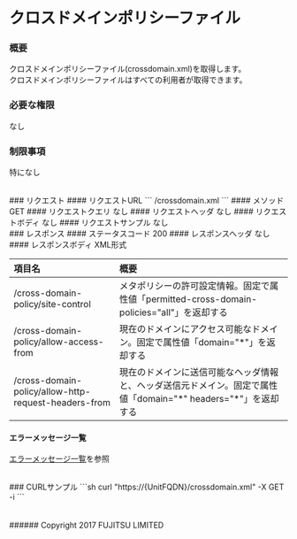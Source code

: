# クロスドメインポリシーファイル
### 概要
クロスドメインポリシーファイル(crossdomain.xml)を取得します。  
クロスドメインポリシーファイルはすべての利用者が取得できます。
### 必要な権限
なし
### 制限事項
特になし

<br>
### リクエスト
#### リクエストURL
```
/crossdomain.xml
```
#### メソッド
GET
#### リクエストクエリ
なし
#### リクエストヘッダ
なし
#### リクエストボディ
なし
#### リクエストサンプル
なし

<br>
### レスポンス
#### ステータスコード
200
#### レスポンスヘッダ
なし
#### レスポンスボディ
XML形式

|項目名<br>|概要<br>|
|:--|:--|
|/cross-domain-policy/site-control<br>|メタポリシーの許可設定情報。固定で属性値「permitted-cross-domain-policies="all"」を返却する<br>|
|/cross-domain-policy/allow-access-from<br>|現在のドメインにアクセス可能なドメイン。固定で属性値「domain="*"」を返却する<br>|
|/cross-domain-policy/allow-http-request-headers-from<br>|現在のドメインに送信可能なヘッダ情報と、ヘッダ送信元ドメイン。固定で属性値「domain="\*" headers="*"」を返却する<br>|
#### エラーメッセージ一覧
[エラーメッセージ一覧](200_Error_Messages.html)を参照

<br>
### CURLサンプル
```sh
curl "https://{UnitFQDN}/crossdomain.xml" -X GET -i
```
<br>
<br>
<br>
###### Copyright 2017    FUJITSU LIMITED
